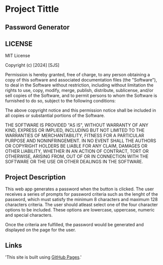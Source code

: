 # Project Tittle
## Password Generator

## LICENSE
MIT License

Copyright (c) [2024] [SJS]

Permission is hereby granted, free of charge, to any person obtaining a copy
of this software and associated documentation files (the "Software"), to deal
in the Software without restriction, including without limitation the rights
to use, copy, modify, merge, publish, distribute, sublicense, and/or sell
copies of the Software, and to permit persons to whom the Software is
furnished to do so, subject to the following conditions:

The above copyright notice and this permission notice shall be included in all
copies or substantial portions of the Software.

THE SOFTWARE IS PROVIDED "AS IS", WITHOUT WARRANTY OF ANY KIND, EXPRESS OR
IMPLIED, INCLUDING BUT NOT LIMITED TO THE WARRANTIES OF MERCHANTABILITY,
FITNESS FOR A PARTICULAR PURPOSE AND NONINFRINGEMENT. IN NO EVENT SHALL THE
AUTHORS OR COPYRIGHT HOLDERS BE LIABLE FOR ANY CLAIM, DAMAGES OR OTHER
LIABILITY, WHETHER IN AN ACTION OF CONTRACT, TORT OR OTHERWISE, ARISING FROM,
OUT OF OR IN CONNECTION WITH THE SOFTWARE OR THE USE OR OTHER DEALINGS IN THE
SOFTWARE.

## Project Description
This web app generates a password when the button is clicked. The user receives a series of prompts for password criteria such as the lenght of the password, which must satisfy the minimum 8 characters and maximum 128 characters criteria. The user should atleast select one of the four character options to be included. These options are lowercase, uppercase, numeric and special characters.

Once the criteria are fulfilled, the password would be generated and displayed on the page for the user.

## Links
'This site is built using [GitHub Pages](https://samueljohnsegun148.github.io/web-dev-projects/password-generator/index.html?authuser=0).'

